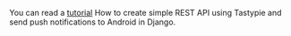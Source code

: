 
You can read a <a href="http://diurnal-blogger.herokuapp.com/2015/2/how-send-notifications-android-using-tas/">tutorial</a> How to create simple REST API using Tastypie and send push notifications to Android in Django. 
